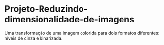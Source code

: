 # Projeto-Reduzindo-dimensionalidade-de-imagens
Uma transformação de uma imagem colorida para dois formatos diferentes: níveis de cinza e binarizada.
